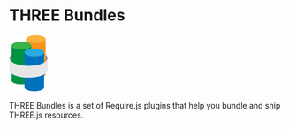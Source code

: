# THREE Bundles
![THREE Bundles Logo](https://github.com/wavesoft/three-bundles/raw/master/doc/icon.png "THREE Bundles")

THREE Bundles is a set of Require.js plugins that help you bundle and ship THREE.js resources.
